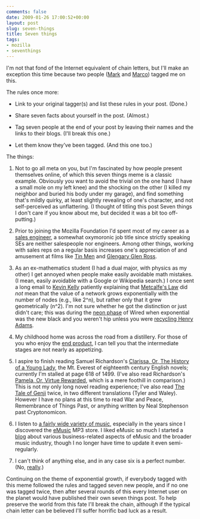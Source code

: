 ```yaml
---
comments: false
date: 2009-01-26 17:00:52+00:00
layout: post
slug: seven-things
title: Seven things
tags:
- mozilla
- seventhings
---
```


I'm not that fond of the Internet equivalent of chain letters, but I'll make an exception this time because two people ([Mark](http://commonspace.wordpress.com/2009/01/14/7things/) and [Marco](http://www.marcozehe.de/2009/01/18/seven-things-you-may-or-may-not-know-about-me/)) tagged me on this.

The rules once more:



	
  * Link to your original tagger(s) and list these rules in your post. (Done.)

	
  * Share seven facts about yourself in the post. (Almost.)

	
  * Tag seven people at the end of your post by leaving their names and the links to their blogs. (I'll break this one.)

	
  * Let them know they’ve been tagged. (And this one too.)


The things:


  1. Not to go all meta on you, but I'm fascinated by how people present themselves online, of which this seven things meme is a classic example. Obviously you want to avoid the trivial on the one hand (I have a small mole on my left knee) and the shocking on the other (I killed my neighbor and buried his body under my garage), and find something that's mildly quirky, at least slightly revealing of one's character, and not self-perceived as unflattering. (I thought of titling this post Seven things I don't care if you know about me, but decided it was a bit too off-putting.)

	
  2. Prior to joining the Mozilla Foundation I'd spent most of my career as a [sales engineer](http://en.wikipedia.org/wiki/Sales_engineer), a somewhat oxymoronic job title since strictly speaking SEs are neither salespeople nor engineers. Among other things, working with sales reps on a regular basis increases one's appreciation of and amusement at films like [Tin Men](http://en.wikipedia.org/wiki/Tin_Men) and [Glengary Glen Ross](http://en.wikipedia.org/wiki/Glengarry_Glen_Ross_(film)).

	
  3. As an ex-mathematics student (I had a dual major, with physics as my other) I get annoyed when people make easily avoidable math mistakes. (I mean, easily avoidable with a Google or Wikipedia search.) I once sent a long email to [Kevin Kelly](http://www.kk.org/) patiently explaining that [Metcalfe's Law](http://en.wikipedia.org/wiki/Metcalfe%27s_law) did _not_ mean that the value of a network grows exponentially with the number of nodes (e.g., like 2^n), but rather only that it grew geometrically (n^2). I'm not sure whether he got the distinction or just didn't care; this was during the [neon phase](http://www.wired.com/techbiz/media/magazine/16-03/st_15covercolors) of Wired when exponential was the new black and you weren't hip unless you were [recycling Henry Adams](http://grammar.about.com/od/classicessays/a/adamsaccel08.htm).

	
  4. My childhood home was across the road from a distillery. For those of you who enjoy the [end product](http://www.kentuckybourbon.com/), I can tell you that the intermediate stages are not nearly as appetizing.

	
  5. I aspire to finish reading Samuel Richardson's [Clarissa, Or, The History of a Young Lady](http://www.amazon.com/Clarissa-History-Young-Penguin-Classics/dp/0140432159?tag=frankhecker-20), the Mt. Everest of eighteenth century English novels; currently I'm stalled at page 618 of 1499. (I've also read Richardson's [Pamela, Or, Virtue Rewarded](http://www.amazon.com/Pamela-Virtue-Rewarded-Oxford-Classics/dp/019953649X/?tag=frankhecker-20), which is a mere foothill in comparison.) This is not my only long novel reading experience; I've also read [The Tale of Genji](http://www.amazon.com/Tale-Genji-Penguin-Classics/dp/0143039490/?tag=frankhecker-20) twice, in two different translations (Tyler and Waley). However I have no plans at this time to read War and Peace, Remembrance of Things Past, or anything written by Neal Stephenson past Cryptonomicon.


  6. I listen to [a fairly wide variety of music](http://www.last.fm/user/hecker/charts?subtype=artists), especially in the years since I discovered the [eMusic](http://www.emusic.com/) MP3 store. I liked eMusic so much I started a [blog](http://swindleeeee.com/) about various business-related aspects of eMusic and the broader music industry, though I no longer have time to update it even semi-regularly.


  7. I can't think of anything else, and in any case six is a perfect number. (No, [really](http://en.wikipedia.org/wiki/Perfect_number).)



Continuing on the theme of exponential growth, if everybody tagged with this meme followed the rules and tagged seven new people, and if no one was tagged twice, then after several rounds of this every Internet user on the planet would have published their own seven things post. To help preserve the world from this fate I'll break the chain, although if the typical chain letter can be believed I'll suffer horrific bad luck as a result.
